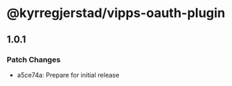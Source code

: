 # @kyrregjerstad/vipps-oauth-plugin

## 1.0.1

### Patch Changes

- a5ce74a: Prepare for initial release
